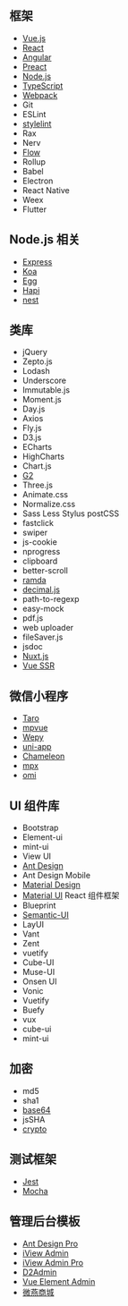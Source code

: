## 框架
- [Vue.js](https://vuejs.org/)
- [React](https://reactjs.org/)
- [Angular](https://angular.io/)
- [Preact](https://preactjs.com/)
- [Node.js](https://nodejs.org/)
- [TypeScript](https://www.typescriptlang.org/)
- [Webpack](https://webpack.js.org/)
- Git
- ESLint
- [stylelint](https://stylelint.io/)
- Rax
- Nerv
- [Flow](https://flow.org/)
- Rollup
- Babel
- Electron
- React Native
- Weex
- Flutter

## Node.js 相关
- [Express]()
- [Koa]()
- [Egg]()
- [Hapi]()
- [nest]()

## 类库
- jQuery
- Zepto.js
- Lodash
- Underscore
- Immutable.js
- Moment.js
- Day.js
- Axios
- Fly.js
- D3.js
- ECharts
- HighCharts
- Chart.js
- [G2](https://g2.alipay.com/)
- Three.js
- Animate.css
- Normalize.css
- Sass Less Stylus postCSS
- fastclick
- swiper
- js-cookie
- nprogress
- clipboard
- better-scroll
- [ramda](https://github.com/ramda/ramda)
- [decimal.js](https://github.com/MikeMcl/decimal.js/)
- path-to-regexp
- easy-mock
- pdf.js
- web uploader
- fileSaver.js
- jsdoc
- [Nuxt.js](https://nuxtjs.org/)
- [Vue SSR](https://ssr.vuejs.org/zh/)

## 微信小程序
- [Taro](https://taro.jd.com/)
- [mpvue](http://mpvue.com/)
- [Wepy](https://wepyjs.github.io/wepy-docs/)
- [uni-app](https://uniapp.dcloud.io/)
- [Chameleon](https://github.com/didi/chameleon)
- [mpx](https://github.com/didi/mpx)
- [omi](https://github.com/Tencent/omi)

## UI 组件库
- Bootstrap
- Element-ui
- mint-ui
- View UI
- [Ant Design](https://ant.design/)
- Ant Design Mobile
- [Material Design](https://material.io/)
- [Material UI](https://material-ui.com/) React 组件框架
- Blueprint
- [Semantic-UI](https://semantic-ui.com/)
- LayUI
- Vant
- Zent
- vuetify
- Cube-UI
- Muse-UI
- Onsen UI
- Vonic
- Vuetify
- Buefy
- vux
- cube-ui
- mint-ui

## 加密
- md5
- sha1
- [base64](https://github.com/dankogai/js-base64)
- jsSHA
- [crypto](https://github.com/brix/crypto-js)

## 测试框架
- [Jest](https://jestjs.io/)
- [Mocha](https://mochajs.org/)

## 管理后台模板
- [Ant Design Pro](https://preview.pro.ant.design/)
- [iView Admin](https://admin.iviewui.com/home)
- [iView Admin Pro](https://adminpro.iviewui.com/)
- [D2Admin](https://d2-admin.netlify.com/)
- [Vue Element Admin](https://panjiachen.gitee.io/vue-element-admin/)
- [微燕商城](https://github.com/jikeytang/vyan-shop-admin)
